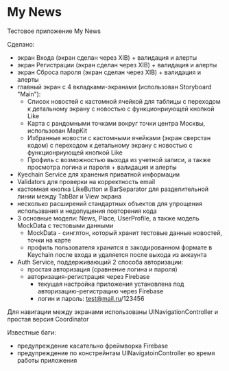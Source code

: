 # My News
Тестовое приложение My News

Сделано:
 - экран Входа (экран сделан через XIB) + валидация и алерты
 - экран Регистрации (экран сделан через XIB) + валидация и алерты
 - экран Сброса пароля (экран сделан через XIB) + валидация и алерты
 - главный экран с 4 вкладками-экранами (использован Storyboard "Main"):
   - Список новостей с кастомной ячейкой для таблицы с переходом к детальному экрану с новостью с функционриующей кнопкой Like
   - Карта с рандомными точками вокруг точки центра Москвы, использован MapKit
   - Избранные новости с кастомными ячейками (экран сверстан кодом) с переходом к детальному экрану с новостью с функционриующей кнопкой Like
   - Профиль с возможностью выхода из учетной записи, а также просмотра логина и пароля + валидация и алерты
 - Kyechain Service для хранения приватной информации
 - Validators для проверки на корректность email
 - кастомная кнопка LikeButton и BarSeparator для разделительной линии между TabBar и View экрана
 - несколько расширений стандартных объектов для упрощения использвания и недопущения повторения кода
 - 3 основные модели: News, Place, UserProfile, а также модель MockData с тестовыми данными
   - MockData - синглтон, который хранит тестовые данные новостей, точки на карте
   - профиль пользователя хранится в закодированном формате в Keychain после входа и удаляется после выхода из аккаунта
 - Auth Service, поддерживающий 2 способа авторизации:
   - простая авторизация (сравнение логина и пароля)
   - авторизация-регистрация через Firebase
     - текущая настройка приложения установлена под авторизацию-регистрацию через Firebase
     - логин и пароль: test@mail.ru/123456

Для навигации между экранами использованы UINavigationController и простая версия Coordinator

Известные баги:
 - предупреждение касательно фреймворка Firebase
 - предупреждение по констрейнтам UINavigatoinController во время работы приложения
